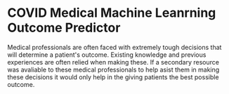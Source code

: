 # COVID Medical Machine Leanrning Outcome Predictor
Medical professionals are often faced with extremely tough decisions that will determine a patient's outcome. Existing knowledge and previous experiences are often relied when making these. If a secondary resource was avaliable to these medical professionals to help asist them in making these decisions it would only help in the giving patients the best possible outcome. 
